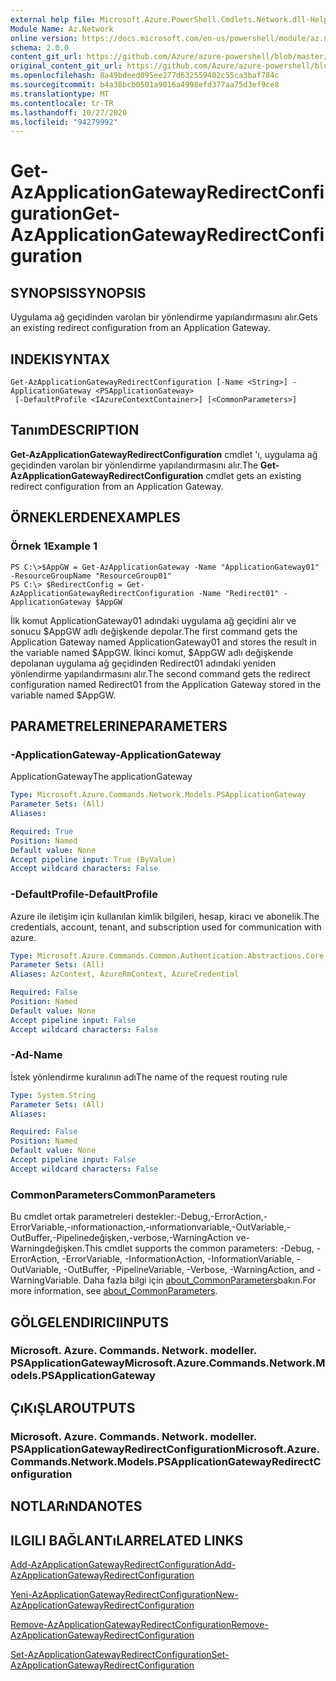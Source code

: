 ```yaml
---
external help file: Microsoft.Azure.PowerShell.Cmdlets.Network.dll-Help.xml
Module Name: Az.Network
online version: https://docs.microsoft.com/en-us/powershell/module/az.network/get-azapplicationgatewayredirectconfiguration
schema: 2.0.0
content_git_url: https://github.com/Azure/azure-powershell/blob/master/src/Network/Network/help/Get-AzApplicationGatewayRedirectConfiguration.md
original_content_git_url: https://github.com/Azure/azure-powershell/blob/master/src/Network/Network/help/Get-AzApplicationGatewayRedirectConfiguration.md
ms.openlocfilehash: 8a49bdeed095ee277d632559402c55ca3baf784c
ms.sourcegitcommit: b4a38bcb0501a9016a4998efd377aa75d3ef9ce8
ms.translationtype: MT
ms.contentlocale: tr-TR
ms.lasthandoff: 10/27/2020
ms.locfileid: "94279992"
---
```

# <span data-ttu-id="f6b6e-101">Get-AzApplicationGatewayRedirectConfiguration</span><span class="sxs-lookup"><span data-stu-id="f6b6e-101">Get-AzApplicationGatewayRedirectConfiguration</span></span>

## <span data-ttu-id="f6b6e-102">SYNOPSIS</span><span class="sxs-lookup"><span data-stu-id="f6b6e-102">SYNOPSIS</span></span>
<span data-ttu-id="f6b6e-103">Uygulama ağ geçidinden varolan bir yönlendirme yapılandırmasını alır.</span><span class="sxs-lookup"><span data-stu-id="f6b6e-103">Gets an existing redirect configuration from an Application Gateway.</span></span>

## <span data-ttu-id="f6b6e-104">INDEKI</span><span class="sxs-lookup"><span data-stu-id="f6b6e-104">SYNTAX</span></span>

```
Get-AzApplicationGatewayRedirectConfiguration [-Name <String>] -ApplicationGateway <PSApplicationGateway>
 [-DefaultProfile <IAzureContextContainer>] [<CommonParameters>]
```

## <span data-ttu-id="f6b6e-105">Tanım</span><span class="sxs-lookup"><span data-stu-id="f6b6e-105">DESCRIPTION</span></span>
<span data-ttu-id="f6b6e-106">**Get-AzApplicationGatewayRedirectConfiguration** cmdlet 'ı, uygulama ağ geçidinden varolan bir yönlendirme yapılandırmasını alır.</span><span class="sxs-lookup"><span data-stu-id="f6b6e-106">The **Get-AzApplicationGatewayRedirectConfiguration** cmdlet gets an existing redirect configuration from an Application Gateway.</span></span>

## <span data-ttu-id="f6b6e-107">ÖRNEKLERDEN</span><span class="sxs-lookup"><span data-stu-id="f6b6e-107">EXAMPLES</span></span>

### <span data-ttu-id="f6b6e-108">Örnek 1</span><span class="sxs-lookup"><span data-stu-id="f6b6e-108">Example 1</span></span>
```
PS C:\>$AppGW = Get-AzApplicationGateway -Name "ApplicationGateway01" -ResourceGroupName "ResourceGroup01"
PS C:\> $RedirectConfig = Get-AzApplicationGatewayRedirectConfiguration -Name "Redirect01" -ApplicationGateway $AppGW
```

<span data-ttu-id="f6b6e-109">İlk komut ApplicationGateway01 adındaki uygulama ağ geçidini alır ve sonucu $AppGW adlı değişkende depolar.</span><span class="sxs-lookup"><span data-stu-id="f6b6e-109">The first command gets the Application Gateway named ApplicationGateway01 and stores the result in the variable named $AppGW.</span></span>
<span data-ttu-id="f6b6e-110">İkinci komut, $AppGW adlı değişkende depolanan uygulama ağ geçidinden Redirect01 adındaki yeniden yönlendirme yapılandırmasını alır.</span><span class="sxs-lookup"><span data-stu-id="f6b6e-110">The second command gets the redirect configuration named Redirect01 from the Application Gateway stored in the variable named $AppGW.</span></span>

## <span data-ttu-id="f6b6e-111">PARAMETRELERINE</span><span class="sxs-lookup"><span data-stu-id="f6b6e-111">PARAMETERS</span></span>

### <span data-ttu-id="f6b6e-112">-ApplicationGateway</span><span class="sxs-lookup"><span data-stu-id="f6b6e-112">-ApplicationGateway</span></span>
<span data-ttu-id="f6b6e-113">ApplicationGateway</span><span class="sxs-lookup"><span data-stu-id="f6b6e-113">The applicationGateway</span></span>

```yaml
Type: Microsoft.Azure.Commands.Network.Models.PSApplicationGateway
Parameter Sets: (All)
Aliases:

Required: True
Position: Named
Default value: None
Accept pipeline input: True (ByValue)
Accept wildcard characters: False
```

### <span data-ttu-id="f6b6e-114">-DefaultProfile</span><span class="sxs-lookup"><span data-stu-id="f6b6e-114">-DefaultProfile</span></span>
<span data-ttu-id="f6b6e-115">Azure ile iletişim için kullanılan kimlik bilgileri, hesap, kiracı ve abonelik.</span><span class="sxs-lookup"><span data-stu-id="f6b6e-115">The credentials, account, tenant, and subscription used for communication with azure.</span></span>

```yaml
Type: Microsoft.Azure.Commands.Common.Authentication.Abstractions.Core.IAzureContextContainer
Parameter Sets: (All)
Aliases: AzContext, AzureRmContext, AzureCredential

Required: False
Position: Named
Default value: None
Accept pipeline input: False
Accept wildcard characters: False
```

### <span data-ttu-id="f6b6e-116">-Ad</span><span class="sxs-lookup"><span data-stu-id="f6b6e-116">-Name</span></span>
<span data-ttu-id="f6b6e-117">İstek yönlendirme kuralının adı</span><span class="sxs-lookup"><span data-stu-id="f6b6e-117">The name of the request routing rule</span></span>

```yaml
Type: System.String
Parameter Sets: (All)
Aliases:

Required: False
Position: Named
Default value: None
Accept pipeline input: False
Accept wildcard characters: False
```

### <span data-ttu-id="f6b6e-118">CommonParameters</span><span class="sxs-lookup"><span data-stu-id="f6b6e-118">CommonParameters</span></span>
<span data-ttu-id="f6b6e-119">Bu cmdlet ortak parametreleri destekler:-Debug,-ErrorAction,-ErrorVariable,-ınformationaction,-ınformationvariable,-OutVariable,-OutBuffer,-Pipelinedeğişken,-verbose,-WarningAction ve-Warningdeğişken.</span><span class="sxs-lookup"><span data-stu-id="f6b6e-119">This cmdlet supports the common parameters: -Debug, -ErrorAction, -ErrorVariable, -InformationAction, -InformationVariable, -OutVariable, -OutBuffer, -PipelineVariable, -Verbose, -WarningAction, and -WarningVariable.</span></span> <span data-ttu-id="f6b6e-120">Daha fazla bilgi için [about_CommonParameters](http://go.microsoft.com/fwlink/?LinkID=113216)bakın.</span><span class="sxs-lookup"><span data-stu-id="f6b6e-120">For more information, see [about_CommonParameters](http://go.microsoft.com/fwlink/?LinkID=113216).</span></span>

## <span data-ttu-id="f6b6e-121">GÖLGELENDIRICI</span><span class="sxs-lookup"><span data-stu-id="f6b6e-121">INPUTS</span></span>

### <span data-ttu-id="f6b6e-122">Microsoft. Azure. Commands. Network. modeller. PSApplicationGateway</span><span class="sxs-lookup"><span data-stu-id="f6b6e-122">Microsoft.Azure.Commands.Network.Models.PSApplicationGateway</span></span>

## <span data-ttu-id="f6b6e-123">ÇıKıŞLAR</span><span class="sxs-lookup"><span data-stu-id="f6b6e-123">OUTPUTS</span></span>

### <span data-ttu-id="f6b6e-124">Microsoft. Azure. Commands. Network. modeller. PSApplicationGatewayRedirectConfiguration</span><span class="sxs-lookup"><span data-stu-id="f6b6e-124">Microsoft.Azure.Commands.Network.Models.PSApplicationGatewayRedirectConfiguration</span></span>

## <span data-ttu-id="f6b6e-125">NOTLARıNDA</span><span class="sxs-lookup"><span data-stu-id="f6b6e-125">NOTES</span></span>

## <span data-ttu-id="f6b6e-126">ILGILI BAĞLANTıLAR</span><span class="sxs-lookup"><span data-stu-id="f6b6e-126">RELATED LINKS</span></span>

[<span data-ttu-id="f6b6e-127">Add-AzApplicationGatewayRedirectConfiguration</span><span class="sxs-lookup"><span data-stu-id="f6b6e-127">Add-AzApplicationGatewayRedirectConfiguration</span></span>](./Add-AzApplicationGatewayRedirectConfiguration.md)

[<span data-ttu-id="f6b6e-128">Yeni-AzApplicationGatewayRedirectConfiguration</span><span class="sxs-lookup"><span data-stu-id="f6b6e-128">New-AzApplicationGatewayRedirectConfiguration</span></span>](./New-AzApplicationGatewayRedirectConfiguration.md)

[<span data-ttu-id="f6b6e-129">Remove-AzApplicationGatewayRedirectConfiguration</span><span class="sxs-lookup"><span data-stu-id="f6b6e-129">Remove-AzApplicationGatewayRedirectConfiguration</span></span>](./Remove-AzApplicationGatewayRedirectConfiguration.md)

[<span data-ttu-id="f6b6e-130">Set-AzApplicationGatewayRedirectConfiguration</span><span class="sxs-lookup"><span data-stu-id="f6b6e-130">Set-AzApplicationGatewayRedirectConfiguration</span></span>](./Set-AzApplicationGatewayRedirectConfiguration.md)
